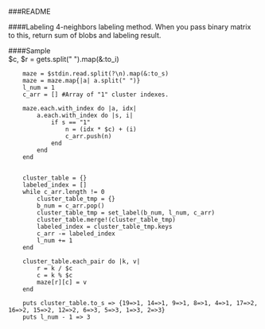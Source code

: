 

###README

####Labeling
4-neighbors labeling method.
When you pass binary matrix to this, return sum of blobs and labeling result.

####Sample	
		$c, $r = gets.split(" ").map(&:to_i)

		maze = $stdin.read.split(?\n).map(&:to_s)
		maze = maze.map{|a| a.split(" ")}
		l_num = 1
		c_arr = [] #Array of "1" cluster indexes.

		maze.each.with_index do |a, idx|
			a.each.with_index do |s, i|
				if s == "1"
					n = (idx * $c) + (i)
					c_arr.push(n)
				end
			end
		end
		

		cluster_table = {}
		labeled_index = []
		while c_arr.length != 0
			cluster_table_tmp = {}
			b_num = c_arr.pop()
			cluster_table_tmp = set_label(b_num, l_num, c_arr)
			cluster_table.merge!(cluster_table_tmp)
			labeled_index = cluster_table_tmp.keys
			c_arr -= labeled_index
			l_num += 1
		end

		cluster_table.each_pair do |k, v|
			r = k / $c
			c = k % $c
			maze[r][c] = v
		end

		puts cluster_table.to_s => {19=>1, 14=>1, 9=>1, 8=>1, 4=>1, 17=>2, 16=>2, 15=>2, 12=>2, 6=>3, 5=>3, 1=>3, 2=>3}
		puts l_num - 1 => 3
			
